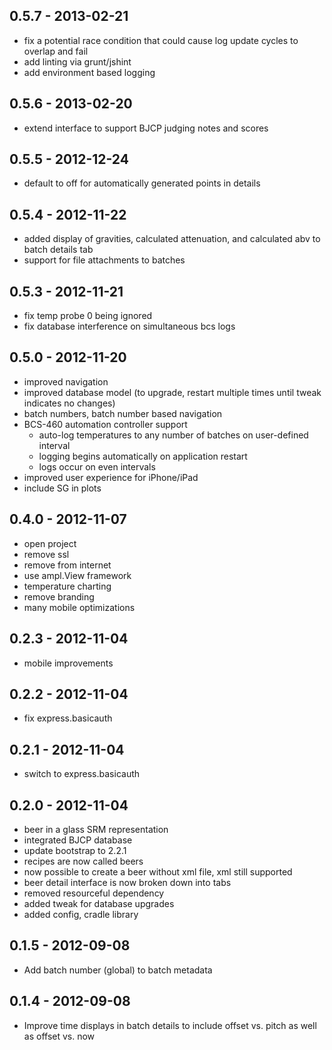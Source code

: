 ## 0.5.7 - 2013-02-21

* fix a potential race condition that could cause log update cycles to overlap and fail
* add linting via grunt/jshint
* add environment based logging

## 0.5.6 - 2013-02-20

* extend interface to support BJCP judging notes and scores

## 0.5.5 - 2012-12-24

* default to off for automatically generated points in details

## 0.5.4 - 2012-11-22

* added display of gravities, calculated attenuation, and calculated abv to batch details tab
* support for file attachments to batches

## 0.5.3 - 2012-11-21

* fix temp probe 0 being ignored
* fix database interference on simultaneous bcs logs

## 0.5.0 - 2012-11-20

* improved navigation
* improved database model (to upgrade, restart multiple times until tweak indicates no changes)
* batch numbers, batch number based navigation
* BCS-460 automation controller support
	* auto-log temperatures to any number of batches on user-defined interval
	* logging begins automatically on application restart
	* logs occur on even intervals
* improved user experience for iPhone/iPad
* include SG in plots

## 0.4.0 - 2012-11-07

* open project
* remove ssl
* remove from internet
* use ampl.View framework
* temperature charting
* remove branding
* many mobile optimizations

## 0.2.3 - 2012-11-04

* mobile improvements

## 0.2.2 - 2012-11-04

* fix express.basicauth

## 0.2.1 - 2012-11-04

* switch to express.basicauth

## 0.2.0 - 2012-11-04

* beer in a glass SRM representation
* integrated BJCP database
* update bootstrap to 2.2.1
* recipes are now called beers
* now possible to create a beer without xml file, xml still supported
* beer detail interface is now broken down into tabs
* removed resourceful dependency
* added tweak for database upgrades
* added config, cradle library

## 0.1.5 - 2012-09-08

* Add batch number (global) to batch metadata

## 0.1.4 - 2012-09-08

* Improve time displays in batch details to include offset vs. pitch as well as offset vs. now